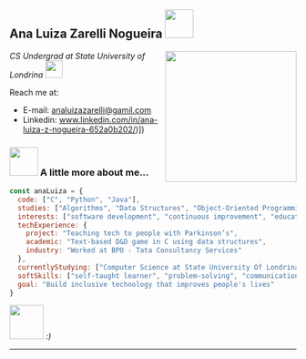 <h2> Ana Luiza Zarelli Nogueira <img src="https://media.giphy.com/media/mGcNjsfWAjY5AEZNw6/giphy.gif" width="50"></h2>

<img align='right' src="https://media.giphy.com/media/ieyl9zmCjO4b4t6qoY/giphy.gif" width="230">
<p><em>CS Undergrad at State University of Londrina <img src="https://media.giphy.com/media/WUlplcMpOCEmTGBtBW/giphy.gif" width="30"> 
</em></p>

Reach me at:
- E-mail: analuizazarelli@gamil.com
- Linkedin: www.linkedin.com/in/ana-luiza-z-nogueira-652a0b202/)])

### <img src="https://media.giphy.com/media/VgCDAzcKvsR6OM0uWg/giphy.gif" width="50"> A little more about me...  

```javascript
const anaLuiza = {
  code: ["C", "Python", "Java"],
  studies: ["Algorithms", "Data Structures", "Object-Oriented Programming"],
  interests: ["software development", "continuous improvement", "education & inclusion"],
  techExperience: {
    project: "Teaching tech to people with Parkinson’s",
    academic: "Text-based D&D game in C using data structures",
    industry: "Worked at BPO - Tata Consultancy Services"
  },
  currentlyStudying: ["Computer Science at State University Of Londrina"],
  softSkills: ["self-taught learner", "problem-solving", "communication"],
  goal: "Build inclusive technology that improves people's lives"
}

```

<img src="https://media.giphy.com/media/LnQjpWaON8nhr21vNW/giphy.gif" width="60"> <em><b></b> :)</em>

---
